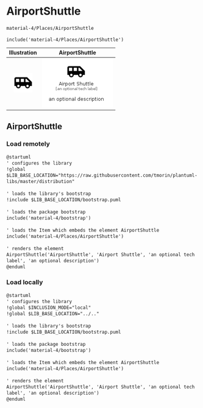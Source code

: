 # AirportShuttle


```text
material-4/Places/AirportShuttle
```

```text
include('material-4/Places/AirportShuttle')
```



| Illustration | AirportShuttle |
| :---: | :---: |
| ![illustration for Illustration](../../material-4/Places/AirportShuttle.png) | ![illustration for AirportShuttle](../../material-4/Places/AirportShuttle.Local.png) |




## AirportShuttle

### Load remotely
```plantuml
@startuml
' configures the library
!global $LIB_BASE_LOCATION="https://raw.githubusercontent.com/tmorin/plantuml-libs/master/distribution"

' loads the library's bootstrap
!include $LIB_BASE_LOCATION/bootstrap.puml

' loads the package bootstrap
include('material-4/bootstrap')

' loads the Item which embeds the element AirportShuttle
include('material-4/Places/AirportShuttle')

' renders the element
AirportShuttle('AirportShuttle', 'Airport Shuttle', 'an optional tech label', 'an optional description')
@enduml
```

### Load locally
```plantuml
@startuml
' configures the library
!global $INCLUSION_MODE="local"
!global $LIB_BASE_LOCATION="../.."

' loads the library's bootstrap
!include $LIB_BASE_LOCATION/bootstrap.puml

' loads the package bootstrap
include('material-4/bootstrap')

' loads the Item which embeds the element AirportShuttle
include('material-4/Places/AirportShuttle')

' renders the element
AirportShuttle('AirportShuttle', 'Airport Shuttle', 'an optional tech label', 'an optional description')
@enduml
```

